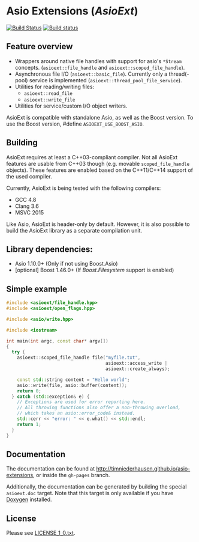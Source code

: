 # Asio Extensions (_AsioExt_)

[![Build Status](https://travis-ci.org/timniederhausen/asio-extensions.svg?branch=master)](https://travis-ci.org/timniederhausen/asio-extensions)
[![Build status](https://ci.appveyor.com/api/projects/status/696yog08f0fbpck0/branch/master?svg=true)](https://ci.appveyor.com/project/timniederhausen/asio-extensions/branch/master)

## Feature overview

* Wrappers around native file handles with support for asio's `*Stream` concepts.
  (`asioext::file_handle` and `asioext::scoped_file_handle`).
* Asynchronous file I/O (`asioext::basic_file`).
  Currently only a thread(-pool) service is implemented
  (`asioext::thread_pool_file_service`).
* Utilities for reading/writing files:
  * `asioext::read_file`
  * `asioext::write_file`
* Utilities for service/custom I/O object writers.

AsioExt is compatible with standalone Asio, as well as the Boost version.
To use the Boost version, #define ``ASIOEXT_USE_BOOST_ASIO``.

## Building

AsioExt requires at least a C++03-compliant compiler.
Not all AsioExt features are usable from C++03 though
(e.g. movable `scoped_file_handle` objects).
These features are enabled based on the C++11/C++14 support of the used compiler.

Currently, AsioExt is being tested with the following compilers:

* GCC 4.8
* Clang 3.6
* MSVC 2015

Like Asio, AsioExt is header-only by default.
However, it is also possible to build the AsioExt library as a separate compilation unit.

## Library dependencies:

* Asio 1.10.0+ (Only if not using Boost.Asio)
* [optional] Boost 1.46.0+ (If _Boost.Filesystem_ support is enabled)

## Simple example

```cpp
#include <asioext/file_handle.hpp>
#include <asioext/open_flags.hpp>

#include <asio/write.hpp>

#include <iostream>

int main(int argc, const char* argv[])
{
  try {
    asioext::scoped_file_handle file("myfile.txt",
                                     asioext::access_write |
                                     asioext::create_always);

    const std::string content = "Hello world";
    asio::write(file, asio::buffer(content));
    return 0;
  } catch (std::exception& e) {
    // Exceptions are used for error reporting here.
    // All throwing functions also offer a non-throwing overload,
    // which takes an asio::error_code& instead.
    std::cerr << "error: " << e.what() << std::endl;
    return 1;
  }
}
```

## Documentation

The documentation can be found at http://timniederhausen.github.io/asio-extensions,
or inside the `gh-pages` branch.

Additionally, the documentation can be generated by building the special
`asioext.doc` target. Note that this target is only available if you have
[Doxygen](http://www.stack.nl/~dimitri/doxygen/) installed.

## License

Please see [LICENSE_1_0.txt](LICENSE_1_0.txt).
